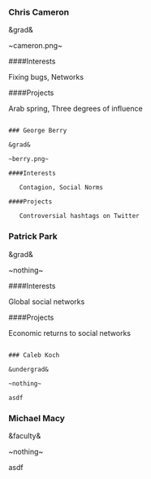 ### Chris Cameron

&grad&

~cameron.png~

####Interests

   Fixing bugs, Networks

####Projects

   Arab spring, Three degrees of influence

~~~

### George Berry

&grad&

~berry.png~

####Interests

   Contagion, Social Norms

####Projects

   Controversial hashtags on Twitter

~~~

### Patrick Park

&grad&

~nothing~

####Interests

   Global social networks

####Projects

   Economic returns to social networks

~~~

### Caleb Koch

&undergrad&

~nothing~

asdf

~~~

### Michael Macy

&faculty&

~nothing~

asdf